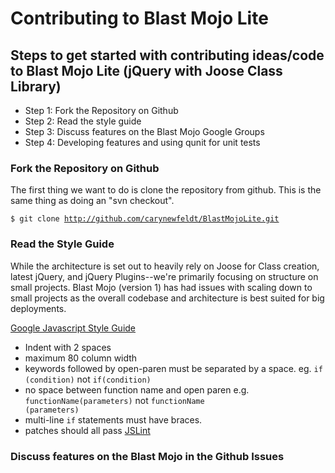 # Contributing to Blast Mojo Lite

## Steps to get started with contributing ideas/code to Blast Mojo Lite (jQuery with Joose Class Library) 
* Step 1: Fork the Repository on Github
* Step 2: Read the style guide
* Step 3: Discuss features on the Blast Mojo Google Groups
* Step 4: Developing features and using qunit for unit tests

### Fork the Repository on Github

The first thing we want to do is clone the repository from github. This is the same thing as doing an "svn checkout".

<code>$ git clone http://github.com/carynewfeldt/BlastMojoLite.git</code>

### Read the Style Guide

While the architecture is set out to heavily rely on Joose for Class creation, latest jQuery, and jQuery Plugins--we're primarily focusing on structure on small projects. Blast Mojo (version 1) has had issues with scaling down to small projects as the overall codebase and architecture is best suited for big deployments.

[Google Javascript Style Guide](http://google-styleguide.googlecode.com/svn/trunk/javascriptguide.xml)

* Indent with 2 spaces
* maximum 80 column width
* keywords followed by open-paren must be separated by a space. eg. <code>if (condition)</code> not <code>if(condition)</code>
* no space between function name and open paren e.g. <code>functionName(parameters)</code> not <code>functionName (parameters)</code>
* multi-line <code>if</code> statements must have braces.
* patches should all pass [JSLint](http://jslint.com)

### Discuss features on the Blast Mojo in the Github Issues

